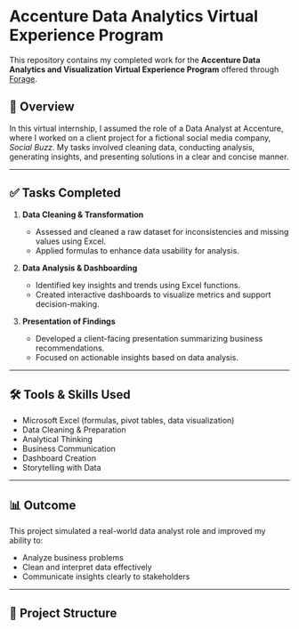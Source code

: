 # Accenture Data Analytics Virtual Experience Program

This repository contains my completed work for the **Accenture Data Analytics and Visualization Virtual Experience Program** offered through [Forage](https://www.theforage.com/).

## 📌 Overview

In this virtual internship, I assumed the role of a Data Analyst at Accenture, where I worked on a client project for a fictional social media company, *Social Buzz*. My tasks involved cleaning data, conducting analysis, generating insights, and presenting solutions in a clear and concise manner.

---

## ✅ Tasks Completed

1. **Data Cleaning & Transformation**
   - Assessed and cleaned a raw dataset for inconsistencies and missing values using Excel.
   - Applied formulas to enhance data usability for analysis.

2. **Data Analysis & Dashboarding**
   - Identified key insights and trends using Excel functions.
   - Created interactive dashboards to visualize metrics and support decision-making.

3. **Presentation of Findings**
   - Developed a client-facing presentation summarizing business recommendations.
   - Focused on actionable insights based on data analysis.

---

## 🛠 Tools & Skills Used

- Microsoft Excel (formulas, pivot tables, data visualization)
- Data Cleaning & Preparation
- Analytical Thinking
- Business Communication
- Dashboard Creation
- Storytelling with Data

---

## 📊 Outcome

This project simulated a real-world data analyst role and improved my ability to:
- Analyze business problems
- Clean and interpret data effectively
- Communicate insights clearly to stakeholders

---

## 📂 Project Structure
